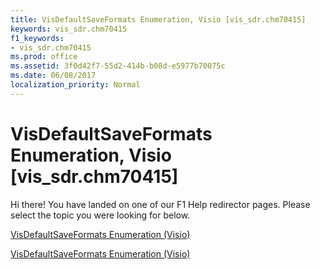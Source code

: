 ```yaml
---
title: VisDefaultSaveFormats Enumeration, Visio [vis_sdr.chm70415]
keywords: vis_sdr.chm70415
f1_keywords:
- vis_sdr.chm70415
ms.prod: office
ms.assetid: 3f0d42f7-55d2-414b-b08d-e5977b70075c
ms.date: 06/08/2017
localization_priority: Normal
---
```



# VisDefaultSaveFormats Enumeration, Visio [vis_sdr.chm70415]

Hi there! You have landed on one of our F1 Help redirector pages. Please select the topic you were looking for below.

[VisDefaultSaveFormats Enumeration (Visio)](http://msdn.microsoft.com/library/c3df2f98-240d-7a95-7af1-5f5174c131cf.aspx)

[VisDefaultSaveFormats Enumeration (Visio)](http://msdn.microsoft.com/library/0e2b7c41-c1ec-6c9e-b9a2-76f2fe52abd5%28Office.15%29.aspx)


